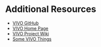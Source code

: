 # Additional Resources

* [VIVO GitHub](https://github.com/vivo-project)
* [VIVO Home Page](http://vivoweb.org)
* [VIVO Project Wiki](https://wiki.duraspace.org/display/VIVO)
* [Some VIVO Things](https://mconlon17.github.io/)